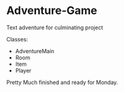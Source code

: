 # Adventure-Game
Text adventure for culminating project

Classes:
  - AdventureMain
  - Room
  - Item
  - Player
 
  
Pretty Much finished and ready for Monday.
